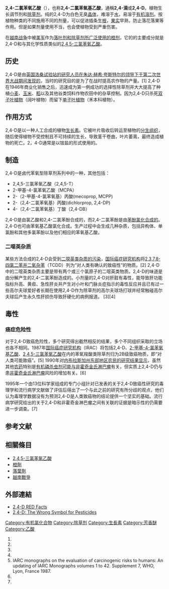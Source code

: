 **2,4-二氯苯氧乙酸**（），也称**2,4-二氯苯氧基乙酸**，通稱**2,4-滴**或**2,4-D**。植物生长调节剂和[除草剂](../Page/除草剂.md "wikilink")。纯的2,4-D为白色无臭[晶体](../Page/晶体.md "wikilink")，难溶于[水](../Page/水.md "wikilink")，易溶于[有机溶剂](https://zh.wikipedia.org/wiki/有机溶剂 "wikilink")。按植物种类的不同施用不同的剂量，可以促进插条生[根](../Page/根.md "wikilink")，[果实](../Page/果实.md "wikilink")早熟，防止落花落果等作用。但是如果剂量使用不当，也会使植物受到严重伤害。

在[越南战争](../Page/越南战争.md "wikilink")中被[美军](../Page/美军.md "wikilink")作为[落叶剂和除草剂所广泛使用的](https://zh.wikipedia.org/wiki/落叶剂 "wikilink")[橙剂](https://zh.wikipedia.org/wiki/橙剂 "wikilink")，它的的主要成分就是2,4-D和与其化学性质类似的[2,4,5-三氯苯氧乙酸](../Page/2,4,5-三氯苯氧乙酸.md "wikilink")。

## 历史

2,4-D是由[英国洛桑试验站的研究人员在](https://zh.wikipedia.org/wiki/英国洛桑试验站 "wikilink")[朱达·赫希·夸斯特尔的领导下于第二次世界大战期间发现的](https://zh.wikipedia.org/wiki/朱达·赫希·夸斯特尔 "wikilink")，当时的研究目的是为了在战时提高农作物的产量。\[1\] 2,4-D在1946年商业化销售之后，迅速成为第一例成功的选择性除草剂并大大提高了种植[小麦](../Page/小麦.md "wikilink")、[玉米](../Page/玉米.md "wikilink")、[稻](../Page/稻.md "wikilink")以及其他谷类饲料作物农田中的杂草控制。因为2,4-D只杀死[双子叶植物](../Page/双子叶植物.md "wikilink")（阔叶植物）而留下[单子叶植物](https://zh.wikipedia.org/wiki/单子叶植物 "wikilink")（禾本科植物）。

## 作用方式

2,4-D是以一种人工合成的植物[生长素](https://zh.wikipedia.org/wiki/生长素 "wikilink")。它被叶片吸收后转运至植物的[分生组织](../Page/分生组织.md "wikilink")，随后使得植物不受控制且不可持续的生长，导致茎干卷曲，叶片萎蔫，最终造成植物的死亡。2，4-D通常是以铵盐的形式使用的。

## 制造

2,4-D是卤代苯氧型除草剂系列中的一种，其他包括：

  - 2,4,5-三氯苯氧乙酸（2,4,5-T）
  - 2-甲基-4-氯苯氧乙酸（MCPA）
  - 2-（2-甲基-4-氯苯氧基）丙酸(mecoprop, MCPP)
  - 2-（2,4-二氯苯氧基）丙酸(dichlorprop, 2,4-DP)
  - 4-（2,4-二氯苯氧基）丁酸（2,4-DB）

2,4-D是由氯乙酸和2,4-二氯苯酚合成的，而2,4-二氯苯酚是由[苯酚](../Page/苯酚.md "wikilink")[氯化合成的](https://zh.wikipedia.org/wiki/氯化 "wikilink")。2,4-D也可由苯氧基乙酸氯化合成。生产过程中会生成几种杂质，包括异构体、单氯酚和其他多氯苯酚以及他们相应的苯氧基乙酸。

### 二噁英杂质

某些方法合成的2,4-D会受到[二噁英类杂质的污染](../Page/類戴奧辛物質.md "wikilink")，[国际癌症研究机构](../Page/国际癌症研究机构.md "wikilink")将[2,3,7,8-四氯二苯并二氧杂苯](https://zh.wikipedia.org/wiki/2,3,7,8-四氯二苯并二氧杂苯 "wikilink")（TCDD）列为“对人类有确认的致癌性”的物质。\[2\] 2,4-D中的二噁英类杂质主要是带有两个或三个氯原子的二噁英类物质。2,4-D的味道是由分解产生的2,4-二氯苯酚造成的。小剂量的2,4-D对肝脏有毒性，能导致肝功能指标升高、黄疸、急性肝炎并产生对小叶和门脉炎症指示的毒性反应并且已有过一些高尔夫球爱好者长期在使用2,4-D作为除草剂的高尔夫球场打球并经常触碰高尔夫球后产生永久性肝损伤导致肝硬化的病例报道。 \[3\]\[4\]

## 毒性

### 癌症危险性

对于2,4-D致癌危险性，多个研究得出截然相反的结果，多个不同组织采取的立场也各不相同。1987年[国际癌症研究机构](../Page/国际癌症研究机构.md "wikilink")（IRAC）将包括2,4-D、[2-甲基-4-氯苯氧基乙酸](https://zh.wikipedia.org/wiki/2-甲基-4-氯苯氧基乙酸 "wikilink")、[2,4,5-三氯苯氧乙酸](../Page/2,4,5-三氯苯氧乙酸.md "wikilink")在内的苯氧羧酸类除草剂归为2B级致癌物质，即“对人类可能致癌”。\[5\] 1990年对[内布拉斯加州东部地区农民的研究结果显示](https://zh.wikipedia.org/wiki/内布拉斯加州 "wikilink")，虽然其他[农药](../Page/农药.md "wikilink")特别是[有机磷杀虫剂可能与](https://zh.wikipedia.org/wiki/有机磷杀虫剂 "wikilink")[非霍奇金氏淋巴瘤](../Page/非霍奇金氏淋巴瘤.md "wikilink")有关，但实质上2,4-D仍与患[非霍奇金氏淋巴瘤](../Page/非霍奇金氏淋巴瘤.md "wikilink")风险的增加有关。\[6\]

1995年一个由13位科学家组成的专门小组针对已发表的关于2,4-D致癌性研究的毒理学和流行病学文献做了评估后得出了一个与此之前的研究有所分歧的观点，他们认为毒理学数据没有为预测2,4-D是人类致癌物的结论提供一个坚实的基础。流行病学研究给出的关于2,4-D和非霍奇金淋巴瘤之间有关联的证据是暗示性的仍需要进一步调查。\[7\]

## 参考文献

## 相關條目

  - [2,4,5-三氯苯氧乙酸](../Page/2,4,5-三氯苯氧乙酸.md "wikilink")
  - [橙劑](../Page/橙劑.md "wikilink")
  - [落葉劑](https://zh.wikipedia.org/wiki/落葉劑 "wikilink")
  - [越南戰爭](https://zh.wikipedia.org/wiki/越南戰爭 "wikilink")

## 外部連結

  - [2,4-D RED Facts](https://web.archive.org/web/20080517130243/http://www.epa.gov/oppsrrd1/REDs/factsheets/24d_fs.htm)
  - [2,4-D: The Wrong Symbol for Pesticides](http://sankey.ws/24d.html)

[Category:有机氯化合物](https://zh.wikipedia.org/wiki/Category:有机氯化合物 "wikilink") [Category:除草剂](https://zh.wikipedia.org/wiki/Category:除草剂 "wikilink") [Category:生長素](https://zh.wikipedia.org/wiki/Category:生長素 "wikilink") [Category:芳香醚](https://zh.wikipedia.org/wiki/Category:芳香醚 "wikilink") [Category:乙酸](https://zh.wikipedia.org/wiki/Category:乙酸 "wikilink")

1.
2.
3.
4.
5.  IARC monographs on the evaluation of carcinogenic risks to humans: An updating of IARC Monographs volumes 1 to 42. Supplement 7, WHO, Lyon, France 1987.
6.
7.